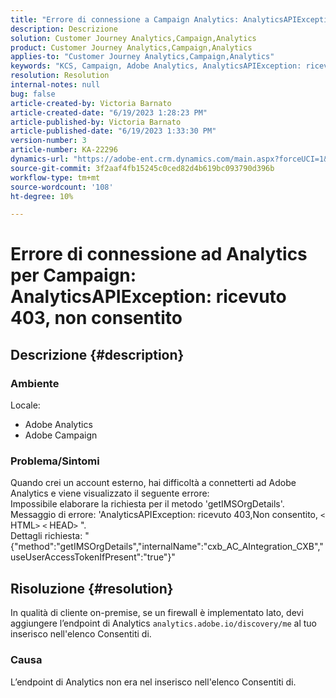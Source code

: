 ```yaml
---
title: "Errore di connessione a Campaign Analytics: AnalyticsAPIException: ricevuto 403, non consentito"
description: Descrizione
solution: Customer Journey Analytics,Campaign,Analytics
product: Customer Journey Analytics,Campaign,Analytics
applies-to: "Customer Journey Analytics,Campaign,Analytics"
keywords: "KCS, Campaign, Adobe Analytics, AnalyticsAPIException: ricevuto 403, Non consentito, errore, creazione account esterno"
resolution: Resolution
internal-notes: null
bug: false
article-created-by: Victoria Barnato
article-created-date: "6/19/2023 1:28:23 PM"
article-published-by: Victoria Barnato
article-published-date: "6/19/2023 1:33:30 PM"
version-number: 3
article-number: KA-22296
dynamics-url: "https://adobe-ent.crm.dynamics.com/main.aspx?forceUCI=1&pagetype=entityrecord&etn=knowledgearticle&id=7242a728-a50e-ee11-8f6d-6045bd006149"
source-git-commit: 3f2aaf4fb15245c0ced82d4b619bc093790d396b
workflow-type: tm+mt
source-wordcount: '108'
ht-degree: 10%

---
```


# Errore di connessione ad Analytics per Campaign: AnalyticsAPIException: ricevuto 403, non consentito

## Descrizione {#description}


### <b>Ambiente</b>

Locale:

- Adobe Analytics
- Adobe Campaign


### Problema/Sintomi

Quando crei un account esterno, hai difficoltà a connetterti ad Adobe Analytics e viene visualizzato il seguente errore:
<br>Impossibile elaborare la richiesta per il metodo &#39;getIMSOrgDetails&#39;. <br>Messaggio di errore: &#39;AnalyticsAPIException: ricevuto 403,Non consentito, `<` HTML`>` `<` HEAD`>` &quot;. <br>Dettagli richiesta: &quot;{&quot;method&quot;:&quot;getIMSOrgDetails&quot;,&quot;internalName&quot;:&quot;cxb_AC_AIntegration_CXB&quot;,&quot;useUserAccessTokenIfPresent&quot;:&quot;true&quot;}&quot;<br>

## Risoluzione {#resolution}


In qualità di cliente on-premise, se un firewall è implementato lato, devi aggiungere l’endpoint di Analytics `analytics.adobe.io/discovery/me` al tuo inserisco nell&#39;elenco Consentiti di.

### Causa

L’endpoint di Analytics non era nel inserisco nell&#39;elenco Consentiti di.

